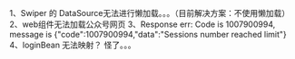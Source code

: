 1、Swiper 的 DataSource无法进行懒加载。。。（目前解决方案：不使用懒加载）
2、web组件无法加载公众号网页
3、Response err: Code is 1007900994, message is {"code":1007900994,"data":"Sessions number reached limit"}
4、loginBean 无法映射？ 怪了。。。